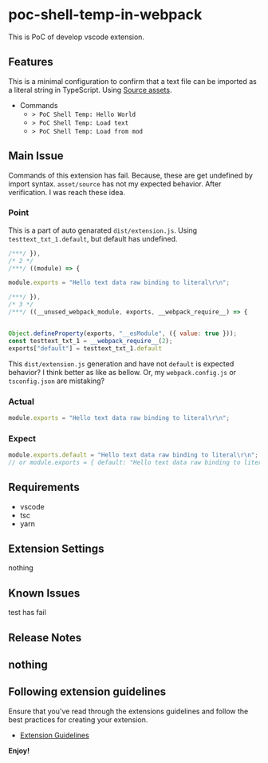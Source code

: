 # poc-shell-temp-in-webpack

This is PoC of develop vscode extension.

## Features

This is a minimal configuration to confirm that a text file can be imported as a literal string in TypeScript.
Using [Source assets](https://webpack.js.org/guides/asset-modules/#source-assets).

- Commands
  - `> PoC Shell Temp: Hello World`
  - `> PoC Shell Temp: Load text`
  - `> PoC Shell Temp: Load from mod`
  
## Main Issue

Commands of this extension has fail.
Because, these are get undefined by import syntax.
`asset/source` has not my expected behavior.
After verification. I was reach these idea.

### Point

This is a part of auto genarated `dist/extension.js`.
Using `testtext_txt_1.default`, but default has undefined.

```js
/***/ }),
/* 2 */
/***/ ((module) => {

module.exports = "Hello text data raw binding to literal\r\n";

/***/ }),
/* 3 */
/***/ ((__unused_webpack_module, exports, __webpack_require__) => {


Object.defineProperty(exports, "__esModule", ({ value: true }));
const testtext_txt_1 = __webpack_require__(2);
exports["default"] = testtext_txt_1.default
```

This `dist/extension.js` generation and have not `default` is expected behavior?
I think better as like as bellow.
Or, my `webpack.config.js` or `tsconfig.json` are mistaking?

### Actual

```js
module.exports = "Hello text data raw binding to literal\r\n";
```

### Expect

```js
module.exports.default = "Hello text data raw binding to literal\r\n";
// or module.exports = { default: "Hello text data raw binding to literal\r\n"};
```
      
## Requirements

- vscode
- tsc
- yarn

## Extension Settings

nothing

## Known Issues

test has fail

## Release Notes

nothing
---

## Following extension guidelines

Ensure that you've read through the extensions guidelines and follow the best practices for creating your extension.

* [Extension Guidelines](https://code.visualstudio.com/api/references/extension-guidelines)

**Enjoy!**
